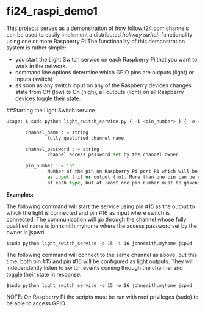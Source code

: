 # fi24_raspi_demo1

This projects serves as a demonstration of how followit24.com channels can be used to easily implement a distributed *hallway switch* functionality using one or more Raspberry Pi
The functionality of this demonstration system is rather simple:  

- you start the Light Switch service on each Raspberry Pi that you want to work in the network. 
- command line options determine which GPIO pins are outputs (light) or inputs (switch)
- as soon as any switch input on any of the Raspberry devices changes state from Off (low) to On (high), all outputs (light) on all Raspberry devices toggle their state.


##Starting the Light Switch service

```python
Usage: $ sudo python light_switch_service.py { -i <pin_number> } { -o <pin_number> } <channel_name> <channel_password>  

       channel_name ::= string
               fully qualified channel name

       channel_password ::= string
               channel access password set by the channel owner

       pin_number ::= int 
               Number of the pin on Raspberry Pi port P1 which will be used
               as input (-i) or output (-o). More than one pin can be specified 
               of each type, but at least one pin number must be given (input or output) 
```



**Examples:**

The following command will start the service using pin #15 as the output to which the light is connected and pin #16 as input where switch is connected. 
The communication will go through the channel whose fully qualified name is johnsmith.myhome where the access password set by the owner is jspwd

`$sudo python light_switch_service -o 15 -i 16 johnsmith.myhome jspwd`

The following command will connect to the same channel as above, but this time, both pin #15 and pin #16 will be configured as light outputs. 
They will independently listen to switch events coming through the channel and toggle their state in response.

`$sudo python light_switch_service -o 15 -o 16 johnsmith.myhome jspwd`


NOTE: On Raspberry Pi the scripts must be run with root privileges (sudo) to be able to access GPIO.





